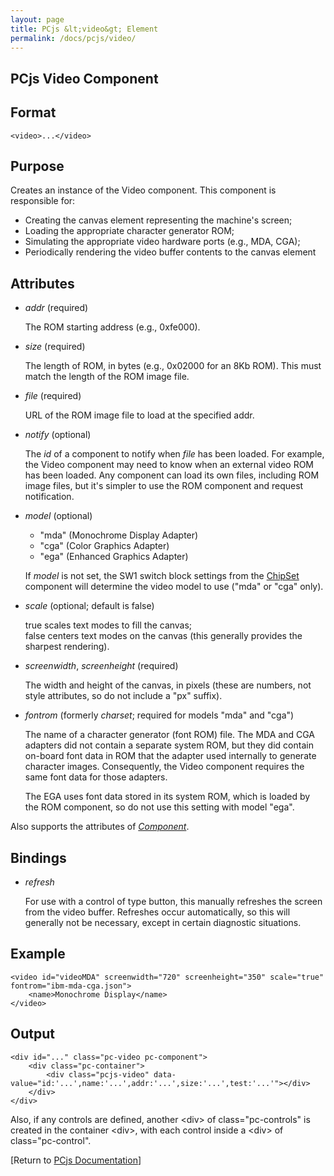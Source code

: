 ```yaml
---
layout: page
title: PCjs &lt;video&gt; Element
permalink: /docs/pcjs/video/
---
```


PCjs Video Component
---

Format
---
	<video>...</video>

Purpose
---
Creates an instance of the Video component. This component is responsible for:

- Creating the canvas element representing the machine's screen;
- Loading the appropriate character generator ROM;
- Simulating the appropriate video hardware ports (e.g., MDA, CGA);
- Periodically rendering the video buffer contents to the canvas element

Attributes
---
 * *addr* (required)
 
	The ROM starting address (e.g., 0xfe000).
	
 * *size* (required)
 
	The length of ROM, in bytes (e.g., 0x02000 for an 8Kb ROM). This must match the length of the ROM image file.
	
 * *file* (required)
 
	URL of the ROM image file to load at the specified addr.
	
 * *notify* (optional)
 
	The *id* of a component to notify when *file* has been loaded. For example, the Video	component may need
	to know when an external video ROM has been loaded. Any component can load its own files, including ROM image files,
	but it's simpler to use the ROM component and request notification.

 * *model* (optional)

	* "mda" (Monochrome Display Adapter)
	* "cga" (Color Graphics Adapter)
	* "ega" (Enhanced Graphics Adapter)

	If *model* is not set, the SW1 switch block settings from the [ChipSet](/docs/pcjs/chipset/) component will
	determine the video model to use ("mda" or "cga" only).
	
 * *scale* (optional; default is false)
 
	true scales text modes to fill the canvas;  
	false centers text modes on the canvas (this generally provides the sharpest rendering).
	
 *  *screenwidth*, *screenheight* (required)
 
	The width and height of the canvas, in pixels (these are numbers, not style attributes, so do not include
	a "px" suffix).
	
 * *fontrom* (formerly *charset*; required for models "mda" and "cga")
 
	The name of a character generator (font ROM) file. The MDA and CGA adapters did not contain a separate
	system ROM, but they did contain on-board font data in ROM that the adapter used internally to generate character
	images. Consequently, the Video component requires the same font data for those adapters.
	
	The EGA uses font data stored in its system ROM, which is loaded by the ROM component, so do not use this
	setting with model "ega".
	
Also supports the attributes of *[Component](/docs/pcjs/component/)*.

Bindings
---
 * *refresh*
 
	For use with a control of type button, this manually refreshes the screen from the video buffer.
	Refreshes occur automatically, so this will generally not be necessary, except in certain diagnostic situations.

Example
---
	<video id="videoMDA" screenwidth="720" screenheight="350" scale="true" fontrom="ibm-mda-cga.json">
    	<name>Monochrome Display</name>
    </video>

Output
---
	<div id="..." class="pc-video pc-component">
		<div class="pc-container">
			<div class="pcjs-video" data-value="id:'...',name:'...',addr:'...',size:'...',test:'...'"></div>
		</div>
	</div>

Also, if any controls are defined, another &lt;div&gt; of class="pc-controls" is created in the container &lt;div&gt;,
with each control inside a &lt;div&gt; of class="pc-control".

[Return to [PCjs Documentation](..)]

